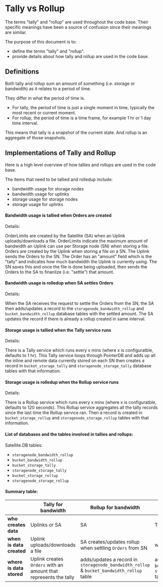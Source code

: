 # Tally vs Rollup

The terms "tally" and "rollup" are used throughout the code base. Their specific meanings have been a source of confusion since their meanings are similar.

The purpose of this document is to:
- define the terms "tally" and "rollup".
- provide details about how tally and rollup are used in the code base.

## Definitions

Both tally and rollup sum an amount of something (i.e. storage or bandwidth) as it relates to a period of time.

They differ in what the period of time is.
- For tally, the period of time is just a single moment in time, typically the most recent or current moment.
- For rollup, the period of time is a time frame, for example 1 hr or 1 day time interval.

This means that tally is a snapshot of the current state. And rollup is an aggregate of those snapshots.

## Implementations of Tally and Rollup

Here is a high level overview of how tallies and rollups are used in the code base.

The items that need to be tallied and rolledup include:
- bandwidth usage for storage nodes
- bandwidth usage for uplinks
- storage usage for storage nodes
- storage usage for uplinks

#### Bandwidth usage is tallied when Orders are created

Details:

OrderLimits are created by the Satellite (SA) when an Uplink uploads/downloads a file. OrderLimits indicate the maximum amount of bandwidth an Uplink can use per Storage node (SN) when storing a file. Orders are created by the Uplink when storing a file on a SN.  The Uplink sends the Orders to the SN. The Order has an "amount" field which is the "tally" and indicates how much bandwidth the Uplink is currently using. The SN saves this and once the file is done being uploaded, then sends the Orders to the SA to finanlize (i.e. "settle") that amount.

#### Bandwidth usage is rolledup when SA settles Orders

Details:

When the SA receives the request to settle the Orders from the SN, the SA then adds/updates a record to the `storagenode_bandwidth_rollup` and `bucket_bandwidth_rollup` database tables with the settled amount. The SA updates the record if there is already a rollup created in same interval.

####  Storage usage is tallied when the Tally service runs

Details:

There is a Tally service which runs every x mins (where x is configuratble, defaults to 1 hr). This Tally service loops through PointerDB and adds up all the inline and remote data currently stored on each SN then creates a record in `bucket_storage_tally` and `storagenode_storage_tally` database tables with that information.

####  Storage usage is rolledup when the Rollup service runs

Details:

There is a Rollup service which runs every x mins (where x is configuratble, defaults to 120 seconds). This Rollup service aggregates all the tally records since the last time the Rollup service ran. Then a record is created in `bucket_storage_rollup` and `storagenode_storage_rollup` tables with that information.

#### List of databases and the tables involved in tallies and rollups:

Satellite.DB tables:
- `storagenode_bandwidth_rollup`
- `bucket_bandwidth_rollup`
- `bucket_storage_tally`
- `storagenode_storage_tally`
- `bucket_storage_rollup`
- `storagenode_storage_rollup`

#### Summary table:

| | Tally for bandwidth | Rollup for bandwidth | Tally for storage | Rollup for storage |
| --- | --- | --- |--- | --- |
| **who creates data** | Uplinks or SA | SA  | Tally service | Rollup service |
| **when is data created** | Uplink uploads/downloads a file| SA creates/updates rollup when settling `Orders` from SN | when Tally service runs | when Rollup service runs |
| **where is data stored** | Uplink creates `Orders` with an amount that represents the tally | adds/updates a record in `storagenode_bandwidth_rollup` & `bucket_bandwidth_rollup` table | adds a record in `bucket_storage_tally` & `storagenode_storage_tally` table | adds a record in `bucket_storage_rollup` & `storagenode_storage_rollup` table |

